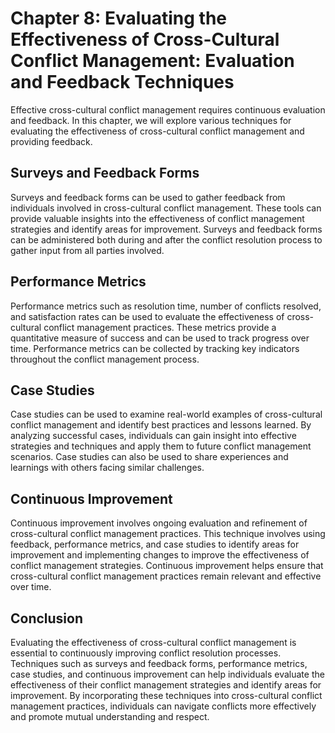 Chapter 8: Evaluating the Effectiveness of Cross-Cultural Conflict Management: Evaluation and Feedback Techniques
=================================================================================================================

Effective cross-cultural conflict management requires continuous evaluation and feedback. In this chapter, we will explore various techniques for evaluating the effectiveness of cross-cultural conflict management and providing feedback.

Surveys and Feedback Forms
--------------------------

Surveys and feedback forms can be used to gather feedback from individuals involved in cross-cultural conflict management. These tools can provide valuable insights into the effectiveness of conflict management strategies and identify areas for improvement. Surveys and feedback forms can be administered both during and after the conflict resolution process to gather input from all parties involved.

Performance Metrics
-------------------

Performance metrics such as resolution time, number of conflicts resolved, and satisfaction rates can be used to evaluate the effectiveness of cross-cultural conflict management practices. These metrics provide a quantitative measure of success and can be used to track progress over time. Performance metrics can be collected by tracking key indicators throughout the conflict management process.

Case Studies
------------

Case studies can be used to examine real-world examples of cross-cultural conflict management and identify best practices and lessons learned. By analyzing successful cases, individuals can gain insight into effective strategies and techniques and apply them to future conflict management scenarios. Case studies can also be used to share experiences and learnings with others facing similar challenges.

Continuous Improvement
----------------------

Continuous improvement involves ongoing evaluation and refinement of cross-cultural conflict management practices. This technique involves using feedback, performance metrics, and case studies to identify areas for improvement and implementing changes to improve the effectiveness of conflict management strategies. Continuous improvement helps ensure that cross-cultural conflict management practices remain relevant and effective over time.

Conclusion
----------

Evaluating the effectiveness of cross-cultural conflict management is essential to continuously improving conflict resolution processes. Techniques such as surveys and feedback forms, performance metrics, case studies, and continuous improvement can help individuals evaluate the effectiveness of their conflict management strategies and identify areas for improvement. By incorporating these techniques into cross-cultural conflict management practices, individuals can navigate conflicts more effectively and promote mutual understanding and respect.
